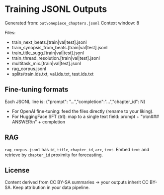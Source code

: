 # Training JSONL Outputs

Generated from: `out\onepiece_chapters.jsonl`
Context window: 8

Files:
- train_next_beats.[train|val|test].jsonl
- train_synopsis_from_beats.[train|val|test].jsonl
- train_title_sugg.[train|val|test].jsonl
- train_thread_resolution.[train|val|test].jsonl
- multitask_mix.[train|val|test].jsonl
- rag_corpus.jsonl
- splits/train.ids.txt, val.ids.txt, test.ids.txt

## Fine-tuning formats
Each JSONL line is:
{"prompt": "...","completion":"...","chapter_id": N}

- For OpenAI fine-tuning: feed the files directly (rename to your liking).
- For HuggingFace SFT (trl): map to a single text field:
  prompt + "\n\n### ANSWER\n" + completion

## RAG
`rag_corpus.jsonl` has `id`, `title`, `chapter_id`, `arc`, `text`. Embed `text` and retrieve by `chapter_id` proximity for forecasting.

## License
Content derived from CC BY-SA summaries → your outputs inherit CC BY-SA. Keep attribution in your data pipeline.